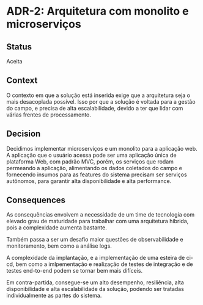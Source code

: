 # ADR-2: Arquitetura com monolito e microserviços

## Status

Aceita

## Context

O contexto em que a solução está inserida exige que a arquitetura seja o mais desacoplada possível. Isso por que a solução é voltada para a gestão do campo, e precisa de alta escalabilidade, devido a ter que lidar com várias frentes de processamento.

## Decision

Decidimos implementar microserviços e um monolito para a aplicação web.
A aplicação que o usuário acessa pode ser uma aplicação única de plataforma Web, com padrão MVC, porém, os serviços que rodam permeando a aplicação, alimentando os dados coletados do campo e fornecendo insumos para as features do sistema precisam ser serviços autônomos, para garantir alta disponibilidade e alta performance.

## Consequences

As consequências envolvem a necessidade de um time de tecnologia com elevado grau de maturidade para trabalhar com uma arquitetura híbrida, pois a complexidade aumenta bastante.

Também passa a ser um desafio maior questões de observabilidade e monitoramento, bem como a análise logs.

A complexidade da implantação, e a implementação de uma esteira de ci-cd, bem como a imlpementação e realização de testes de integração e de testes end-to-end podem se tornar bem mais difíceis.

Em contra-partida, consegue-se um alto desempenho, resiliência, alta disponibilidade e alta escalabilidade da solução, podendo ser tratadas individualmente as partes do sistema.